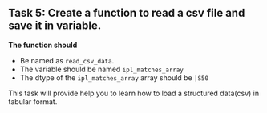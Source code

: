 ## Task 5: Create a function to read a csv file and save it in variable.


**The function should**
- Be named as `read_csv_data`.
- The variable should be named `ipl_matches_array`
- The dtype of the `ipl_matches_array` array should be `|S50`

This task will provide help you to learn how to load a structured data(csv) in tabular format.
